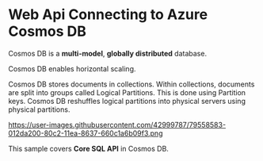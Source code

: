 # Web Api Connecting to Azure Cosmos DB

Cosmos DB is a **multi-model**, **globally distributed** database.

Cosmos DB enables horizontal scaling.

Cosmos DB stores documents in collections. Within collections, documents are split into groups called Logical Partitions. This is done using Partition keys. Cosmos DB reshuffles logical partitions into physical servers using physical partitions.

https://user-images.githubusercontent.com/42999787/79558583-012da200-80c2-11ea-8637-660c1a6b09f3.png

This sample covers **Core SQL API** in Cosmos DB.
